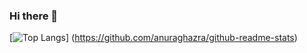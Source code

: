 ### Hi there 👋


[![Top Langs](https://github-readme-stats.vercel.app/api/top-langs/?username={tsunufu}&layout=compact)]
(https://github.com/anuraghazra/github-readme-stats)
<!--
**tsunufu/tsunufu** is a ✨ _special_ ✨ repository because its `README.md` (this file) appears on your GitHub profile.

Here are some ideas to get you started:

- 🔭 I’m currently working on ...
- 🌱 I’m currently learning ...
- 👯 I’m looking to collaborate on ...
- 🤔 I’m looking for help with ...
- 💬 Ask me about ...
- 📫 How to reach me: ...
- 😄 Pronouns: ...
- ⚡ Fun fact: ...
-->
